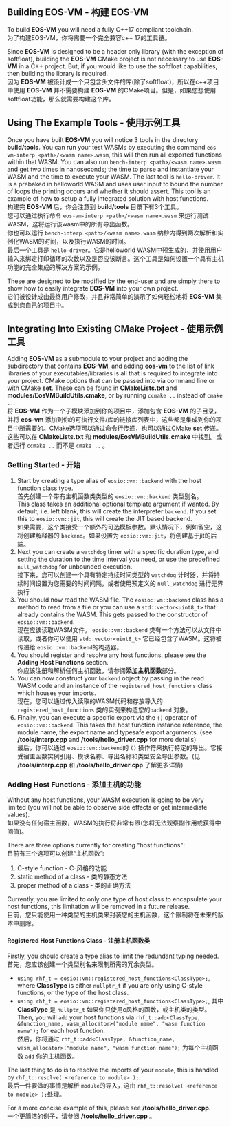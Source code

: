 ## Building EOS-VM - 构建 EOS-VM
To build __EOS-VM__ you will need a fully C++17 compliant toolchain.<br>
为了构建EOS-VM，你将需要一个完全兼容c++ 17的工具链。

Since __EOS-VM__ is designed to be a header only library (with the exception of softfloat), building the __EOS-VM__ CMake project is not necessary to use __EOS-VM__ in a C++ project. But, if you would like to use the softfloat capabilities, then building the library is required.<br>
因为 __EOS-VM__ 被设计成一个只包含头文件的库(除了softfloat)，所以在c++项目中使用 __EOS-VM__ 并不需要构建 __EOS-VM__ 的CMake项目。但是，如果您想使用softfloat功能，那么就需要构建这个库。

## Using The Example Tools - 使用示例工具
Once you have built __EOS-VM__ you will notice 3 tools in the directory **build/tools**. You can run your test WASMs by executing the command `eos-vm-interp <path>/<wasm name>.wasm`, this will then run all exported functions within that WASM.  You can also run `bench-interp <path>/<wasm name>.wasm` and get two times in nanoseconds; the time to parse and instantiate your WASM and the time to execute your WASM.  The last tool is `hello-driver`. It is a prebaked in helloworld WASM and uses user input to bound the number of loops the printing occurs and whether it should assert. This tool is an example of how to setup a fully integrated solution with host functions.<br>
构建完 __EOS-VM__ 后，你会注意到 **build/tools** 目录下有3个工具。<br>
您可以通过执行命令 `eos-vm-interp <path>/<wasm name>.wasm` 来运行测试WASM，这将运行该wasm中的所有导出函数。<br>
你也可以运行 `bench-interp <path>/<wasm name>.wasm` 纳秒内得到两次解析和实例化WASM的时间，以及执行WASM的时间。<br>
最后一个工具是 `hello-driver`。它是helloworld WASM中预生成的，并使用用户输入来绑定打印循环的次数以及是否应该断言。这个工具是如何设置一个具有主机功能的完全集成的解决方案的示例。

These are designed to be modified by the end-user and are simply there to show how to easily integrate __EOS-VM__ into your own project.<br>
它们被设计成由最终用户修改，并且非常简单的演示了如何轻松地将 __EOS-VM__ 集成到您自己的项目中。

## Integrating Into Existing CMake Project - 使用示例工具
Adding __EOS-VM__ as a submodule to your project and adding the subdirectory that contains __EOS-VM__, and adding **eos-vm** to the list of link libraries of your executables/libraries is all that is required to integrate into your project.  CMake options that can be passed into via command line or with CMake **set**.  These can be found in **CMakeLists.txt** and **modules/EosVMBuildUtils.cmake**, or by running `ccmake ..` instead of `cmake ..`.<br>
将 __EOS-VM__ 作为一个子模块添加到你的项目中，添加包含 __EOS-VM__ 的子目录，并将 **eos-vm** 添加到你的可执行文件/库的链接库列表中，这些都是集成到你的项目中所需要的。CMake选项可以通过命令行传递，也可以通过CMake **set** 传递。这些可以在 **CMakeLists.txt** 和 **modules/EosVMBuildUtils.cmake** 中找到。或者运行 `ccmake ..` 而不是 `cmake ..` 。

### Getting Started - 开始
 1) Start by creating a type alias of `eosio::vm::backend` with the host function class type.<br>
    首先创建一个带有主机函数类类型的 `eosio::vm::backend` 类型别名。<br>
    This class takes an additional optional template argument if wanted.  By default, i.e. left blank, this will create the interpreter `backend`.  If you set this to `eosio::vm::jit`, this will create the JIT based backend.<br>
    如果需要，这个类接受一个额外的可选模板参数。默认情况下，例如留空，这将创建解释器的 `backend`。如果设置为 `eosio::vm::jit`，将创建基于jit的后端。
 2) Next you can create a `watchdog` timer with a specific duration type, and setting the duration to the time interval you need, or use the predefined `null_watchdog` for unbounded execution.  <br>
    接下来，您可以创建一个具有特定持续时间类型的 `watchdog` 计时器，并将持续时间设置为您需要的时间间隔，或者使用预定义的 `null_watchdog` 进行无界执行
 3) You should now read the WASM file.  The `eosio::vm::backend` class has a method to read from a file or you can use a `std::vector<uint8_t>` that already contains the WASM.  This gets passed to the constructor of `eosio::vm::backend`.<br>
    现在应该读取WASM文件。 `eosio::vm::backend` 类有一个方法可以从文件中读取，或者你可以使用 `std::vector<uint8_t>` 它已经包含了WASM。这将被传递给 `eosio::vm::backend`的构造器。
 4) You should register and resolve any host functions, please see the **Adding Host Functions** section.<br>
    你应该注册和解析任何主机函数，请参阅**添加主机函数**部分。
 5) You can now construct your `backend` object by passing in the read WASM code and an instance of the `registered_host_functions` class which houses your imports.<br>
    现在，您可以通过传入读取的WASM代码和存放导入的 `registered_host_functions` 类的实例来构造您的`backend` 对象。
 6) Finally, you can execute a specific export via the `()` operator of `eosio::vm::backend`. This takes the host function instance reference, the module name, the export name and typesafe export arguments. (see **/tools/interp.cpp** and **/tools/hello_driver.cpp** for more details)<br>
    最后，你可以通过 `eosio::vm::backend`的 `()` 操作符来执行特定的导出。它接受宿主函数实例引用、模块名称、导出名称和类型安全导出参数。(见 **/tools/interp.cpp** 和 **/tools/hello_driver.cpp** 了解更多详情)

### Adding Host Functions - 添加主机的功能
Without any host functions, your WASM execution is going to be very limited (you will not be able to observe side effects or get intermediate values).  <br>
如果没有任何宿主函数，WASM的执行将非常有限(您将无法观察副作用或获得中间值)。 

There are three options currently for creating "host functions":<br>
目前有三个选项可以创建“主机函数”:

   1) C-style function - C-风格的功能
   2) static method of a class - 类的静态方法
   3) proper method of a class - 类的正确方法

Currently, you are limited to only one type of host class to encapsulate your host functions, this limitation will be removed in a future release.<br>
目前，您只能使用一种类型的主机类来封装您的主机函数，这个限制将在未来的版本中删除。

#### Registered Host Functions Class -  注册主机函数类
Firstly, you should create a type alias to limit the redundant typing needed.<br>
首先，您应该创建一个类型别名来限制所需的冗余类型。

   - `using rhf_t = eosio::vm::registered_host_functions<ClassType>;`, where **ClassType** is either `nullptr_t` if you are only using C-style functions, or the type of the host class.<br>
   - `using rhf_t = eosio::vm::registered_host_functions<ClassType>;`, 其中 **ClassType** 是 `nullptr_t` 如果你只使用c风格的函数，或主机类的类型。
Then, you will `add` your host functions via `rhf_t::add<ClassType, &function_name, wasm_allocator>("module name", "wasm function name");` for each host function.<br>
然后，你将通过 `rhf_t::add<ClassType, &function_name, wasm_allocator>("module name", "wasm function name");` 为每个主机函数 `add` 你的主机函数。

The last thing to do is to resolve the imports of your `module`, this is handled by `rhf_t::resolve( <reference to module> );`.<br>
最后一件要做的事情是解析 `module`的导入，这由 `rhf_t::resolve( <reference to module> );`处理。

For a more concise example of this, please see **/tools/hello_driver.cpp**.<br>
一个更简洁的例子，请参阅 **/tools/hello_driver.cpp** 。
